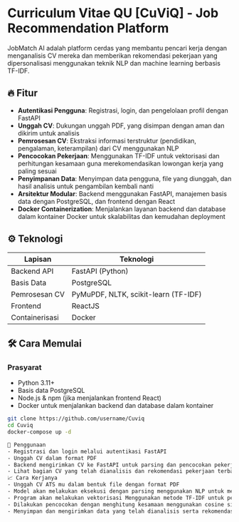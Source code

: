 # Curriculum Vitae QU [CuViQ] - Job Recommendation Platform

JobMatch AI adalah platform cerdas yang membantu pencari kerja dengan menganalisis CV mereka dan memberikan rekomendasi pekerjaan yang dipersonalisasi menggunakan teknik NLP dan machine learning berbasis TF-IDF.

## 🔥 Fitur
- **Autentikasi Pengguna**: Registrasi, login, dan pengelolaan profil dengan FastAPI
- **Unggah CV**: Dukungan unggah PDF, yang disimpan dengan aman dan dikirim untuk analisis
- **Pemrosesan CV**: Ekstraksi informasi terstruktur (pendidikan, pengalaman, keterampilan) dari CV menggunakan NLP
- **Pencocokan Pekerjaan**: Menggunakan TF-IDF untuk vektorisasi dan perhitungan kesamaan guna merekomendasikan lowongan kerja yang paling sesuai
- **Penyimpanan Data**: Menyimpan data pengguna, file yang diunggah, dan hasil analisis untuk pengambilan kembali nanti
- **Arsitektur Modular**: Backend menggunakan FastAPI, manajemen basis data dengan PostgreSQL, dan frontend dengan React
- **Docker Containerization**: Menjalankan layanan backend dan database dalam kontainer Docker untuk skalabilitas dan kemudahan deployment

## ⚙️ Teknologi
| Lapisan            | Teknologi                          |
|--------------------|----------------------------------|
| Backend API       | FastAPI (Python)                 |
| Basis Data        | PostgreSQL                       |
| Pemrosesan CV     | PyMuPDF, NLTK, scikit-learn (TF-IDF) |
| Frontend         | ReactJS                           |
| Containerisasi   | Docker                            |

## 🛠️ Cara Memulai

### Prasyarat
- Python 3.11+
- Basis data PostgreSQL
- Node.js & npm (jika menjalankan frontend React)
- Docker untuk menjalankan backend dan database dalam kontainer

```bash
git clone https://github.com/username/Cuviq
cd Cuviq
docker-compose up -d

🧪 Penggunaan
- Registrasi dan login melalui autentikasi FastAPI
- Unggah CV dalam format PDF
- Backend mengirimkan CV ke FastAPI untuk parsing dan pencocokan pekerjaan
- Lihat bagian CV yang telah dianalisis dan rekomendasi pekerjaan terbaik
📈 Cara Kerjanya
- Unggah CV ATS mu dalam bentuk file dengan format PDF
- Model akan melakukan eksekusi dengan parsing menggunakan NLP untuk mengekstrak info relevan (pendidikan, pengalaman, keterampilan)
- Program akan melakukan vektorisasi Menggunakan metode TF-IDF untuk pemrosesan CV dan deskripsi pekerjaan
- Dilakukan pencocokan dengan menghitung kesamaan menggunakan cosine similarity untuk menemukan kecocokan terbaik
- Menyimpan dan mengirimkan data yang telah dianalisis serta rekomendasi pekerjaan kepada pengguna
